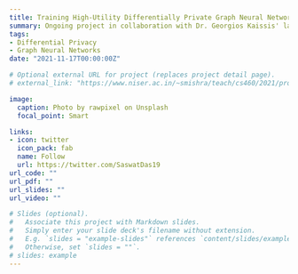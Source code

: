 ```yaml
---
title: Training High-Utility Differentially Private Graph Neural Networks with Public Pretraining
summary: Ongoing project in collaboration with Dr. Georgios Kaissis' lab at TU Munich.
tags:
- Differential Privacy
- Graph Neural Networks
date: "2021-11-17T00:00:00Z"

# Optional external URL for project (replaces project detail page).
# external_link: "https://www.niser.ac.in/~smishra/teach/cs460/2021/project/21cs460_group01/"

image:
  caption: Photo by rawpixel on Unsplash
  focal_point: Smart

links:
- icon: twitter
  icon_pack: fab
  name: Follow
  url: https://twitter.com/SaswatDas19
url_code: ""
url_pdf: ""
url_slides: ""
url_video: ""

# Slides (optional).
#   Associate this project with Markdown slides.
#   Simply enter your slide deck's filename without extension.
#   E.g. `slides = "example-slides"` references `content/slides/example-slides.md`.
#   Otherwise, set `slides = ""`.
# slides: example
---
```

